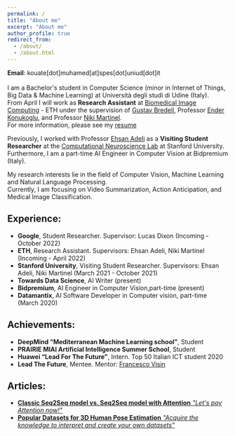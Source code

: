 ```yaml
---
permalink: /
title: "About me"
excerpt: "About me"
author_profile: true
redirect_from:
  - /about/
  - /about.html
---
```


**Email**: kouate[dot]muhamed[at]spes[dot]uniud[dot]it <br/>
<br/>
I am a Bachelor's student in Computer Science (minor in Internet of Things, Big Data & Machine Learning) at Università degli studi di Udine (Italy). <br/>
From April I will work as **Research Assistant** at [Biomedical Image Computing](https://bmic.ee.ethz.ch/) - ETH under the supervision of [Gustav Bredell](https://bmic.ee.ethz.ch/people/person-details.gustav-bredell.html), Professor [Ender Konukoglu](http://people.ee.ethz.ch/~kender/), and Professor [Niki Martinel](https://users.dimi.uniud.it/~niki.martinel/). <br/>
For more information, please see my [resume](http://kouatemuhamed.github.io/files/CV.pdf)

Previously, I worked with Professor [Ehsan Adeli](https://stanford.edu/~eadeli/) as a **Visiting Student Researcher** at the [Computational Neuroscience Lab](http://cnslab.stanford.edu/) at Stanford University. <br/>
Furthermore, I am a part-time AI Engineer in Computer Vision at Bidpremium (Italy).

My research interests lie in the field of Computer Vision, Machine Learning and Natural Language Processing. <br/>
Currently, I am focusing on Video Summarization, Action Anticipation, and Medical Image Classification.<br/>



## Experience:
- **Google**, Student Researcher. Supervisor: Lucas Dixon (Incoming - October 2022)
- **ETH**, Research Assistant. Supervisors: Ehsan Adeli, Niki Martinel (Incoming - April 2022)
- **Stanford University**, Visiting Student Researcher. Supervisors: Ehsan Adeli, Niki Martinel (March 2021 - October 2021)
- **Towards Data Science**, AI Writer (present)
- **Bidpremium**, AI Engineer in Computer Vision,part-time (present)
- **Datamantix**, AI Software Developer in Computer vision, part-time (March 2020)


## Achievements:

- **DeepMind “Mediterranean Machine Learning school”**, Student
- **PRAIRIE MIAI Artificial Intelligence Summer School**, Student
- **Huawei “Lead For The Future”**, Intern. Top 50 Italian ICT student 2020
- **Lead The Future**, Mentee. Mentor: [Francesco Visin](https://scholar.google.it/citations?user=kaAnZw0AAAAJ&hl=en)

## Articles:

- [**Classic Seq2Seq model vs. Seq2Seq model with Attention**
 *"Let's pay Attention now!"* ](https://towardsdatascience.com/classic-seq2seq-model-vs-seq2seq-model-with-attention-31527c77b28a)
- [**Popular Datasets for 3D Human Pose Estimation**
 *"Acquire the knowledge to interpret and create your own datasets"*](https://pub.towardsai.net/popular-datasets-for-3d-human-pose-estimation-a309b5700f9c)
